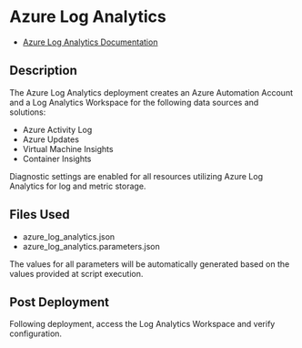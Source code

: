 # Azure Log Analytics

- [Azure Log Analytics Documentation](https://docs.microsoft.com/en-us/azure/azure-monitor/log-query/get-started-portal "Azure Log Analytics Documentation")

## Description

The Azure Log Analytics deployment creates an Azure Automation Account and a Log Analytics Workspace for the following data sources and solutions:

- Azure Activity Log
- Azure Updates
- Virtual Machine Insights
- Container Insights

Diagnostic settings are enabled for all resources utilizing Azure Log Analytics for log and metric storage.

## Files Used

- azure_log_analytics.json
- azure_log_analytics.parameters.json

The values for all parameters will be automatically generated based on the values provided at script execution.

## Post Deployment

Following deployment, access the Log Analytics Workspace and verify configuration.
